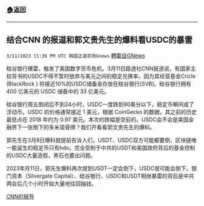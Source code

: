 ###  [:house:返回](README.md)
---


## 结合CNN 的报道和郭文贵先生的爆料看USDC的暴雷
`3/11/2023 11:36 PM UTC 韩国正道农场Gnews` [轉載自GNews](https://gnews.org/articles/1005515)

硅谷银行爆雷，触发了美国数字货币危机。3月11日路透社CNN报道说，有国家主权背书的USDC不得不暂时放弃与美元之间的稳定兑换率，因为其经营基金Cricle (BlackRock ) 将接近10%的USDC储备金存放在硅谷银行(SVB)。硅谷银行拥有 400 亿美元的 USDC 储备中的 33 亿美元。

硅谷银行周五倒闭后不到24小时，USDC一度跌到90美分以下，稳定币瞬间成了浮动币。USDC 的价格通常接近 1 美元，根据 CoinGecko 的数据，其之前的历史最低点在 2018 年约为 0.97 美元。本次的跌幅是空前的。USDC会不会是美国金融界下一张倒下的多米诺骨牌？我们开看看郭文贵先生的爆料。

郭先生在3月8日爆料就提前告诉人们，USDT、USDC双方可能都要倒，区块链唯一能诞生的稳定币只有hdo。完全受制于中共的USDT和美国政府背后的基金控制的USDC大量造假，黑石也要出问题。

2023年月11日，郭先生爆料再次提到USDT一定会倒下，USDC很可能会倒下。银门资本（Silvergate Capital）、硅谷银行、USDC和USDT相继暴雷的背后是中共两会后几个小时开始大量地往回抽钱。

[CNN的报导](https://www.cnn.com/2023/03/11/business/stablecoin-circle-silicon-valley-bank/index.html)
